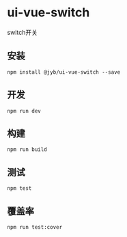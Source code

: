 # ui-vue-switch

switch开关

## 安装

```shell
npm install @jyb/ui-vue-switch --save
```

## 开发

```shell
npm run dev
```

## 构建

```shell
npm run build
```

## 测试

```shell
npm test
```

## 覆盖率

```shell
npm run test:cover
```
